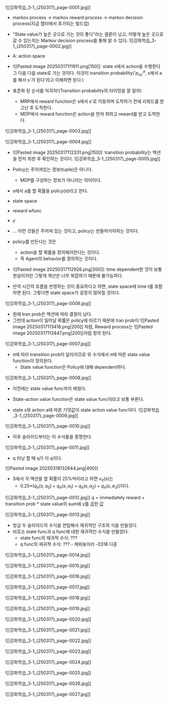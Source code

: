 ![[강화학습_3-1_(250317)_page-0001.jpg]]
- markov process -> markov reward process -> markov decision process(지금 챕터에서 추가되는 빌드업)

- "State value가 높은 곳으로 가는 것이 좋다"라는 결론이 났고, 어떻게 높은 곳으로 갈 수 있는지는 Markov decision process를 통해 알 수 있다.
![[강화학습_3-1_(250317)_page-0002.jpg]]
- A: action space
- ![[Pasted image 20250317111911.png|150]]: state s에서 action을 수행한다 그 다음 다음 state로 가는 것이다. 이것이 transition probability('$p_{ss'}^a$, s에서 a를 해서 s'가 된다'라고 이해하면 된다.)

- 표준화 된 순서를 익히자!(Transition probability의 타이밍을 잘 알자)
	- MRP에서 reward function은 s에서 s'로 이동하며 도착하기 전에 리워드를 받고난 후 도착한다.
	- MDP에서 reward function은 action을 먼저 취하고 reward를 받고 도착한다.


![[강화학습_3-1_(250317)_page-0003.jpg]]

![[강화학습_3-1_(250317)_page-0004.jpg]]
- ![[Pasted image 20250317112331.png|150]]: transition probability는 액션을 먼저 취한 후 확인하는 것이다.
![[강화학습_3-1_(250317)_page-0005.jpg]]
- Policy는 주어져있는 정보(tuple)은 아니다.
	- MDP를 구성하는 정보가 아니라는 의미이다.

- s에서 a를 할 확률을 policy($\pi$)라고 한다.

- state space
- reward wfunc
- $\gamma$
- ... 이런 것들은 주어져 있는 것이고, policy는 만들어가야하는 것이다.

- policy를 만든다는 것은
	- action을 할 확률을 정의해야한다는 것이다.
	- 즉 Agent의 behavior를 정의하는 것이다.

- ![[Pasted image 20250317112926.png|300]]: time dependent한 것이 보통 현실이지만 그렇게 계산은 너무 복잡하기 때문에 불가능하다.

- 만약 시간의 흐름을 반영하는 것이 중요하다고 하면, state space에 time t를 포함하면 된다. 그렇다면 state space가 굉장히 많아질 것이다.


![[강화학습_3-1_(250317)_page-0006.jpg]]
- 원래 tran prob은 액션에 따라 결정이 났다.
- 그런데 action이 일어날 확률은 policy에 따르기 때문에 tran prob이 ![[Pasted image 20250317113418.png|200]]
처럼, Reward process는 ![[Pasted image 20250317113447.png|200]]처럼 정의 된다.

![[강화학습_3-1_(250317)_page-0007.jpg]]
- $\pi$에 따라 transition prob이 달라지므로 위 수식에서 $\pi$에 따른 state value function이 정의된다.
	- State value function은 Policy에 대해 dependent하다.


![[강화학습_3-1_(250317)_page-0008.jpg]]
- 이전에는 state value func까지 배웠다.
- State-action value function은 state value func이라고 보통 부른다.

- state s와 action a에 따른 기댓값이 state action value func이다.
![[강화학습_3-1_(250317)_page-0009.jpg]]

![[강화학습_3-1_(250317)_page-0010.jpg]]
- 이후 슬라이드부터는 이 수식들을 증명한다.

![[강화학습_3-1_(250317)_page-0011.jpg]]
- q 러닝 할 때 q가 이 q이다.

![[Pasted image 20250318132644.png|400]]
- S에서 각 액션을 할 확률이 25%씩이라고 하면 $v_\pi(s)$는 
	- 0.25*($q_\pi(s, a_0) + q_\pi(s, a_1) + q_\pi(s, a_2) + q_\pi(s, a_3)$)이다.


![[강화학습_3-1_(250317)_page-0012.jpg]]
q = immediately reward + transition prob * state value의 sum에 $\gamma$를 곱한 값

![[강화학습_3-1_(250317)_page-0013.jpg]]
- 방금 두 슬라이드의 수식을 연립해서 재귀적인 구조의 식을 만들었다.
- 비로소 state func과 q func에 대한 재귀적인 수식을 만들었다.
	- state func의 재귀적 수식: ???
	- q func의 재귀적 수식: ???     - 채워놓아라  -0318 다훈

![[강화학습_3-1_(250317)_page-0014.jpg]]

![[강화학습_3-1_(250317)_page-0015.jpg]]

![[강화학습_3-1_(250317)_page-0016.jpg]]

![[강화학습_3-1_(250317)_page-0017.jpg]]

![[강화학습_3-1_(250317)_page-0018.jpg]]

![[강화학습_3-1_(250317)_page-0019.jpg]]

![[강화학습_3-1_(250317)_page-0020.jpg]]

![[강화학습_3-1_(250317)_page-0021.jpg]]

![[강화학습_3-1_(250317)_page-0022.jpg]]

![[강화학습_3-1_(250317)_page-0023.jpg]]

![[강화학습_3-1_(250317)_page-0024.jpg]]

![[강화학습_3-1_(250317)_page-0025.jpg]]

![[강화학습_3-1_(250317)_page-0026.jpg]]

![[강화학습_3-1_(250317)_page-0027.jpg]]
